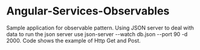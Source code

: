 <h1>Angular-Services-Observables</h1>
<p>
Sample application for observable pattern. Using JSON server to deal with data to run the json server use json-server --watch db.json --port 90 -d 2000.
Code shows the example of Http Get and Post.

</p>
